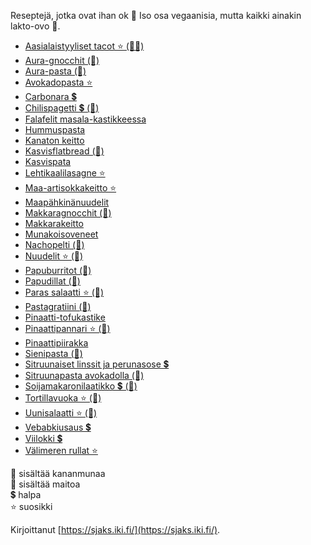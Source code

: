 Reseptejä, jotka ovat ihan ok 🥘 Iso osa vegaanisia, mutta kaikki ainakin lakto-ovo 🥦.

- [Aasialaistyyliset tacot ⭐ (🥛🥚)](https://sjaks.iki.fi/cookbook/recipe/aasiatacot)
- [Aura-gnocchit (🥛)](https://sjaks.iki.fi/cookbook/recipe/auragnocchit)
- [Aura-pasta (🥛)](https://sjaks.iki.fi/cookbook/recipe/aurapasta)
- [Avokadopasta ⭐](https://sjaks.iki.fi/cookbook/recipe/avokadopasta)
- [Carbonara 💲](https://sjaks.iki.fi/cookbook/recipe/carbonara)
- [Chilispagetti 💲 (🥛)](https://sjaks.iki.fi/cookbook/recipe/chilispagetti)
- [Falafelit masala-kastikkeessa](https://sjaks.iki.fi/cookbook/recipe/falafelit)
- [Hummuspasta](https://sjaks.iki.fi/cookbook/recipe/hummuspasta)
- [Kanaton keitto](https://sjaks.iki.fi/cookbook/recipe/kanatonkeitto)
- [Kasvisflatbread (🥛)](https://sjaks.iki.fi/cookbook/recipe/kasvisflatbread)
- [Kasvispata](https://sjaks.iki.fi/cookbook/recipe/kasvispata)
- [Lehtikaalilasagne ⭐](https://sjaks.iki.fi/cookbook/recipe/lehtikaalilasagne)
- [Maa-artisokkakeitto ⭐](https://sjaks.iki.fi/cookbook/recipe/artisokkakeitto)
- [Maapähkinänuudelit](https://sjaks.iki.fi/cookbook/recipe/maapahkinanuudelit)
- [Makkaragnocchit (🥛)](https://sjaks.iki.fi/cookbook/recipe/makkaragnocchit)
- [Makkarakeitto](https://sjaks.iki.fi/cookbook/recipe/makkarakeitto)
- [Munakoisoveneet](https://sjaks.iki.fi/cookbook/recipe/munakoisoveneet)
- [Nachopelti (🥛)](https://sjaks.iki.fi/cookbook/recipe/nachopelti)
- [Nuudelit ⭐ (🥚)](https://sjaks.iki.fi/cookbook/recipe/nuudelit)
- [Papuburritot (🥛)](https://sjaks.iki.fi/cookbook/recipe/papuburritot)
- [Papudillat (🥛)](https://sjaks.iki.fi/cookbook/recipe/papudillat)
- [Paras salaatti ⭐ (🥛)](https://sjaks.iki.fi/cookbook/recipe/salaatti)
- [Pastagratiini (🥛)](https://sjaks.iki.fi/cookbook/recipe/pastagratiini)
- [Pinaatti-tofukastike](https://sjaks.iki.fi/cookbook/recipe/pinaattitofukastike)
- [Pinaattipannari ⭐ (🥚)](https://sjaks.iki.fi/cookbook/recipe/pinaattipannari)
- [Pinaattipiirakka](https://sjaks.iki.fi/cookbook/recipe/pinaattipiirakka)
- [Sienipasta (🥛)](https://sjaks.iki.fi/cookbook/recipe/sienipasta)
- [Sitruunaiset linssit ja perunasose 💲](https://sjaks.iki.fi/cookbook/recipe/sitruunalinssit)
- [Sitruunapasta avokadolla (🥛)](https://sjaks.iki.fi/cookbook/recipe/sitruunapasta)
- [Soijamakaronilaatikko 💲 (🥚)](https://sjaks.iki.fi/cookbook/recipe/soijamakaronilaatikko)
- [Tortillavuoka ⭐ (🥛)](https://sjaks.iki.fi/cookbook/recipe/tortillavuoka)
- [Uunisalaatti ⭐ (🥛)](https://sjaks.iki.fi/cookbook/recipe/uunisalaatti)
- [Vebabkiusaus 💲](https://sjaks.iki.fi/cookbook/recipe/vebabkiusaus)
- [Viilokki 💲](https://sjaks.iki.fi/cookbook/recipe/viilokki)
- [Välimeren rullat ⭐](https://sjaks.iki.fi/cookbook/recipe/rullat)

🥚 sisältää kananmunaa  
🥛 sisältää maitoa  
💲 halpa  
⭐ suosikki  

Kirjoittanut [https://sjaks.iki.fi/](https://sjaks.iki.fi/).